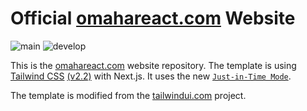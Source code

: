 # Official [omahareact.com](https://www.omahareact.com/) Website

![main](https://github.com/github/docs/actions/workflows/main.yml/badge.svg?branch=main) ![develop](https://github.com/github/docs/actions/workflows/main.yml/badge.svg?branch=develop)

This is the [omahareact.com](https://www.omahareact.com/) website repository. The template is using [Tailwind CSS](https://tailwindcss.com/) [(v2.2)](https://blog.tailwindcss.com/tailwindcss-2-2) with Next.js. It uses the new [`Just-in-Time Mode`](https://tailwindcss.com/docs/just-in-time-mode).

The template is modified from the [tailwindui.com](https://tailwindui.com/) project.

